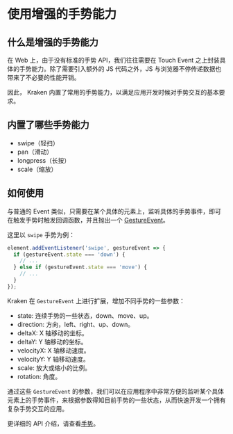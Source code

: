 # 使用增强的手势能力

## 什么是增强的手势能力

在 Web 上，由于没有标准的手势 API，我们往往需要在 Touch Event 之上封装具体的手势能力。除了需要引入额外的 JS 代码之外，JS 与浏览器不停传递数据也带来了不必要的性能开销。

因此， Kraken 内置了常用的手势能力，以满足应用开发时候对手势交互的基本要求。

## 内置了哪些手势能力

- swipe（轻扫）
- pan（滑动）
- longpress（长按）
- scale（缩放）

## 如何使用

与普通的 Event 类似，只需要在某个具体的元素上，监听具体的手势事件，即可在触发手势时触发回调函数，并且抛出一个 [GestureEvent](https://developer.mozilla.org/zh-CN/docs/Web/API/GestureEvent)。

这里以 `swipe` 手势为例：

```js
element.addEventListener('swipe', gestureEvent => {
  if (gestureEvent.state === 'down') {
    // ...
  } else if (gestureEvent.state === 'move') {
    // ...
  }
});
```

Kraken 在 `GestureEvent` 上进行扩展，增加不同手势的一些参数：

- state: 连续手势的一些状态，down、move、up。
- direction: 方向，left、right、up、down。
- deltaX: X 轴移动的坐标。
- deltaY: Y 轴移动的坐标。
- velocityX: X 轴移动速度。
- velocityY: Y 轴移动速度。
- scale: 放大或缩小的比例。
- rotation: 角度。

通过这些 `GestureEvent` 的参数，我们可以在应用程序中非常方便的监听某个具体元素上的手势事件，来根据参数得知目前手势的一些状态，从而快速开发一个拥有复杂手势交互的应用。

更详细的 API 介绍，请查看[手势](/api/enhancement/gesture)。
